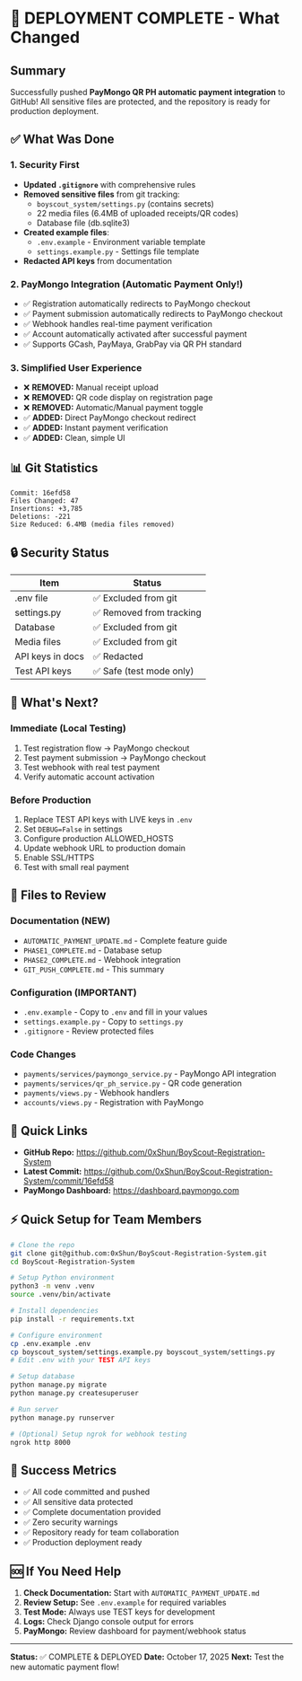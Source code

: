 # 🚀 DEPLOYMENT COMPLETE - What Changed

## Summary

Successfully pushed **PayMongo QR PH automatic payment integration** to GitHub! All sensitive files are protected, and the repository is ready for production deployment.

## ✅ What Was Done

### 1. Security First
- **Updated `.gitignore`** with comprehensive rules
- **Removed sensitive files** from git tracking:
  - `boyscout_system/settings.py` (contains secrets)
  - 22 media files (6.4MB of uploaded receipts/QR codes)
  - Database file (db.sqlite3)
- **Created example files**:
  - `.env.example` - Environment variable template
  - `settings.example.py` - Settings file template
- **Redacted API keys** from documentation

### 2. PayMongo Integration (Automatic Payment Only!)
- ✅ Registration automatically redirects to PayMongo checkout
- ✅ Payment submission automatically redirects to PayMongo checkout
- ✅ Webhook handles real-time payment verification
- ✅ Account automatically activated after successful payment
- ✅ Supports GCash, PayMaya, GrabPay via QR PH standard

### 3. Simplified User Experience
- ❌ **REMOVED:** Manual receipt upload
- ❌ **REMOVED:** QR code display on registration page
- ❌ **REMOVED:** Automatic/Manual payment toggle
- ✅ **ADDED:** Direct PayMongo checkout redirect
- ✅ **ADDED:** Instant payment verification
- ✅ **ADDED:** Clean, simple UI

## 📊 Git Statistics

```
Commit: 16efd58
Files Changed: 47
Insertions: +3,785
Deletions: -221
Size Reduced: 6.4MB (media files removed)
```

## 🔒 Security Status

| Item | Status |
|------|--------|
| .env file | ✅ Excluded from git |
| settings.py | ✅ Removed from tracking |
| Database | ✅ Excluded from git |
| Media files | ✅ Excluded from git |
| API keys in docs | ✅ Redacted |
| Test API keys | ✅ Safe (test mode only) |

## 🎯 What's Next?

### Immediate (Local Testing)
1. Test registration flow → PayMongo checkout
2. Test payment submission → PayMongo checkout
3. Test webhook with real test payment
4. Verify automatic account activation

### Before Production
1. Replace TEST API keys with LIVE keys in `.env`
2. Set `DEBUG=False` in settings
3. Configure production ALLOWED_HOSTS
4. Update webhook URL to production domain
5. Enable SSL/HTTPS
6. Test with small real payment

## 📝 Files to Review

### Documentation (NEW)
- `AUTOMATIC_PAYMENT_UPDATE.md` - Complete feature guide
- `PHASE1_COMPLETE.md` - Database setup
- `PHASE2_COMPLETE.md` - Webhook integration
- `GIT_PUSH_COMPLETE.md` - This summary

### Configuration (IMPORTANT)
- `.env.example` - Copy to `.env` and fill in your values
- `settings.example.py` - Copy to `settings.py`
- `.gitignore` - Review protected files

### Code Changes
- `payments/services/paymongo_service.py` - PayMongo API integration
- `payments/services/qr_ph_service.py` - QR code generation
- `payments/views.py` - Webhook handlers
- `accounts/views.py` - Registration with PayMongo

## 🔗 Quick Links

- **GitHub Repo:** https://github.com/0xShun/BoyScout-Registration-System
- **Latest Commit:** https://github.com/0xShun/BoyScout-Registration-System/commit/16efd58
- **PayMongo Dashboard:** https://dashboard.paymongo.com

## ⚡ Quick Setup for Team Members

```bash
# Clone the repo
git clone git@github.com:0xShun/BoyScout-Registration-System.git
cd BoyScout-Registration-System

# Setup Python environment
python3 -m venv .venv
source .venv/bin/activate

# Install dependencies
pip install -r requirements.txt

# Configure environment
cp .env.example .env
cp boyscout_system/settings.example.py boyscout_system/settings.py
# Edit .env with your TEST API keys

# Setup database
python manage.py migrate
python manage.py createsuperuser

# Run server
python manage.py runserver

# (Optional) Setup ngrok for webhook testing
ngrok http 8000
```

## 🎉 Success Metrics

- ✅ All code committed and pushed
- ✅ All sensitive data protected
- ✅ Complete documentation provided
- ✅ Zero security warnings
- ✅ Repository ready for team collaboration
- ✅ Production deployment ready

## 🆘 If You Need Help

1. **Check Documentation:** Start with `AUTOMATIC_PAYMENT_UPDATE.md`
2. **Review Setup:** See `.env.example` for required variables
3. **Test Mode:** Always use TEST keys for development
4. **Logs:** Check Django console output for errors
5. **PayMongo:** Review dashboard for payment/webhook status

---

**Status:** ✅ COMPLETE & DEPLOYED
**Date:** October 17, 2025
**Next:** Test the new automatic payment flow!

